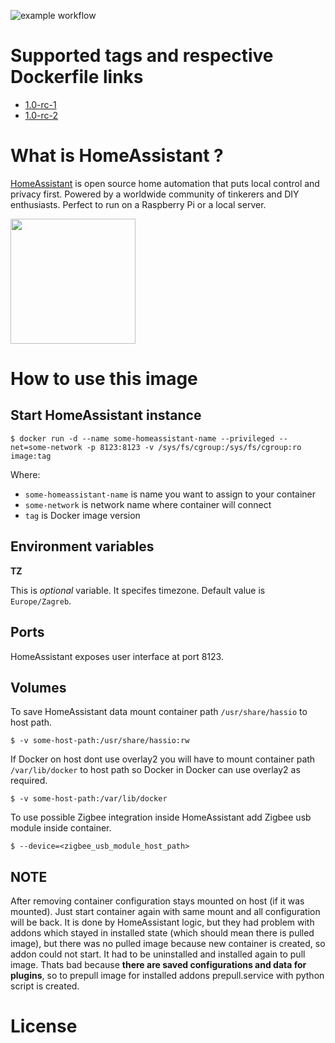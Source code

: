 ![example workflow](https://github.com/dalmatialab/homeassistant/actions/workflows/main.yml/badge.svg)

# Supported tags and respective Dockerfile links

 - [1.0-rc-1](https://github.com/dalmatialab/homeassistant/blob/7821d14524fea0b6a6fd7e4228d2ee39510d65b1/Dockerfile)
 - [1.0-rc-2](https://github.com/dalmatialab/homeassistant/blob/42049d50d6a58e9e0982e507e6619330966a5413/Dockerfile)

# What is HomeAssistant ? 

[HomeAssistant](https://www.home-assistant.io/) is open source home automation that puts local control and privacy first. Powered by a worldwide community of tinkerers and DIY enthusiasts. Perfect to run on a Raspberry Pi or a local server.

<img src="https://github.com/dalmatialab/homeassistant/blob/0004fe9c1cc2949fe8220efb3e749d70e7f89e96/logo.png?raw=true" width="200" height="200">

# How to use this image

## Start HomeAssistant instance

    $ docker run -d --name some-homeassistant-name --privileged --net=some-network -p 8123:8123 -v /sys/fs/cgroup:/sys/fs/cgroup:ro image:tag

Where:

 - `some-homeassistant-name` is name you want to assign to your container
 - `some-network` is network name where container will connect
 - `tag` is Docker image version

## Environment variables

**TZ**

This is *optional* variable. It specifes timezone. Default value is `Europe/Zagreb`.

## Ports

HomeAssistant exposes user interface at port 8123.

## Volumes

To save HomeAssistant data mount container path `/usr/share/hassio` to host path.  

    $ -v some-host-path:/usr/share/hassio:rw

If Docker on host dont use overlay2 you will have to mount container path `/var/lib/docker` to host path so Docker in Docker can use overlay2 as required.  

    $ -v some-host-path:/var/lib/docker

To use possible Zigbee integration inside HomeAssistant add Zigbee usb module inside container.

    $ --device=<zigbee_usb_module_host_path>

## NOTE

After removing container configuration stays mounted on host (if it was mounted). Just start container again with same mount and all configuration will be back.  It is done by HomeAssistant logic, but they had problem with addons which stayed in installed state (which should mean there is pulled image), but there was no   pulled image because new container is created, so addon could not start. It had to be uninstalled and installed again to pull image. Thats bad because **there are saved configurations and data for plugins**, so to prepull image for installed addons prepull.service with python script is created.  


# License

